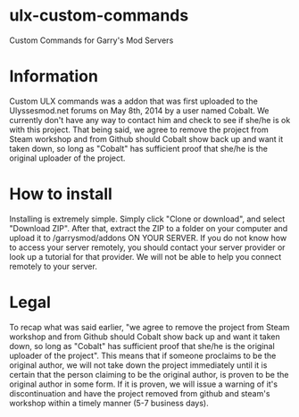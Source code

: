 # ulx-custom-commands
 Custom Commands for Garry's Mod Servers

# Information
Custom ULX commands was a addon that was first uploaded to the Ulyssesmod.net forums on May 8th, 2014 by a user named Cobalt. We currently don't have any way to contact him and check to see if she/he is ok with this project. That being said, we agree to remove the project from Steam workshop and from Github should Cobalt show back up and want it taken down, so long as "Cobalt" has sufficient proof that she/he is the original uploader of the project.

# How to install
Installing is extremely simple. Simply click "Clone or download", and select "Download ZIP". After that, extract the ZIP to a folder on your computer and upload it to /garrysmod/addons ON YOUR SERVER.
If you do not know how to access your server remotely, you should contact your server provider or look up a tutorial for that provider. We will not be able to help you connect remotely to your server.

# Legal
To recap what was said earlier, "we agree to remove the project from Steam workshop and from Github should Cobalt show back up and want it taken down, so long as "Cobalt" has sufficient proof that she/he is the original uploader of the project". This means that if someone proclaims to be the original author, we will not take down the project immediately until it is certain that the person claiming to be the original author, is proven to be the original author in some form. If it is proven, we will issue a warning of it's discontinuation and have the project removed from github and steam's workshop within a timely manner (5-7 business days).
